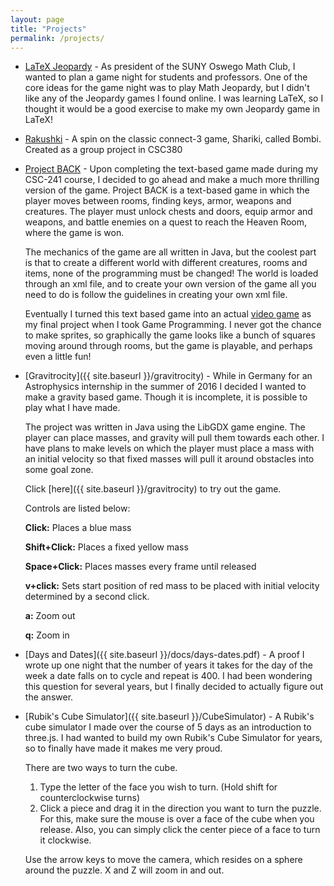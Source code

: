 ```yaml
---
layout: page
title: "Projects"
permalink: /projects/
---
```


- [LaTeX Jeopardy](https://github.com/kroffo/Jeopardy)
  \- As president of the SUNY Oswego Math Club, I wanted to plan a game night for students and professors. One of the core ideas for the game night was to play Math Jeopardy, but I didn't like any of the Jeopardy games I found online. I was learning LaTeX, so I thought it would be a good exercise to make my own Jeopardy game in LaTeX! 

- [Rakushki](https://ironkladd.github.io/rakushki/index.html)
    \- A spin on the classic connect-3 game, Shariki, called Bombi. Created as a
    group project in CSC380

- [Project BACK](https://github.com/kroffo/ProjectBACK)
  \- Upon completing the text-based game made during my CSC-241
    course, I decided to go ahead and make a much more
    thrilling version of the game. Project BACK is a text-based
    game in which the player moves between rooms, finding keys,
    armor, weapons and creatures. The player must unlock
    chests and doors, equip armor and weapons, and battle enemies
    on a quest to reach the Heaven Room, where the game is won.
    
    The mechanics of the game are all written in Java, but
    the coolest part is that to create a different world with
    different creatures, rooms and items, none of the programming
    must be changed! The world is loaded through an xml file, and
    to create your own version of the game all you need to do
    is follow the guidelines in creating your own xml file.
       
    Eventually I turned this text based game into an actual 
    [video game](http://github.com/kroffo/CSC455)
    as my final project when I took Game Programming. I never
    got the chance to make sprites, so graphically the game looks
    like a bunch of squares moving around through rooms, but
    the game is playable, and perhaps even a little fun!

- [Gravitrocity]({{ site.baseurl }}/gravitrocity)
 \- While in Germany for an Astrophysics internship in the summer
    of 2016 I decided I wanted to make a gravity based game.
    Though it is incomplete, it is possible to play what I have made.

    The project was written in Java using the LibGDX game engine. The
    player can place masses, and gravity will pull them towards each other.
    I have plans to make levels on which the player must place a mass with an
    initial velocity so that fixed masses will pull it around obstacles
    into some goal zone.

    Click [here]({{ site.baseurl }}/gravitrocity) to try out the game.

    Controls are listed below:

    **Click:** Places a blue mass

    **Shift+Click:** Places a fixed yellow mass

    **Space+Click:** Places masses every frame until released

    **v+click:** Sets start position of red mass to be placed with initial
    velocity determined by a second click.

    **a:** Zoom out

    **q:** Zoom in

- [Days and Dates]({{ site.baseurl }}/docs/days-dates.pdf)
 \- A proof I wrote up one night that the number of years it takes for the day
    of the week a date falls on to cycle and repeat is 400. I had been
    wondering this question for several years, but I finally decided to
    actually figure out the answer.

- [Rubik's Cube Simulator]({{ site.baseurl }}/CubeSimulator)
 \- A Rubik's cube simulator I made over the course of 5 days as an introduction
    to three.js. I had wanted to build my own Rubik's Cube Simulator for years,
    so to finally have made it makes me very proud.

    There are two ways to turn the cube.
    1. Type the letter of the face you wish to turn. (Hold shift for counterclockwise turns)
    2. Click a piece and drag it in the direction you want to turn the puzzle. For this,
       make sure the mouse is over a face of the cube when you release. Also, you can simply
       click the center piece of a face to turn it clockwise.

    Use the arrow keys to move the camera, which resides on a sphere around the puzzle.
    X and Z will zoom in and out.